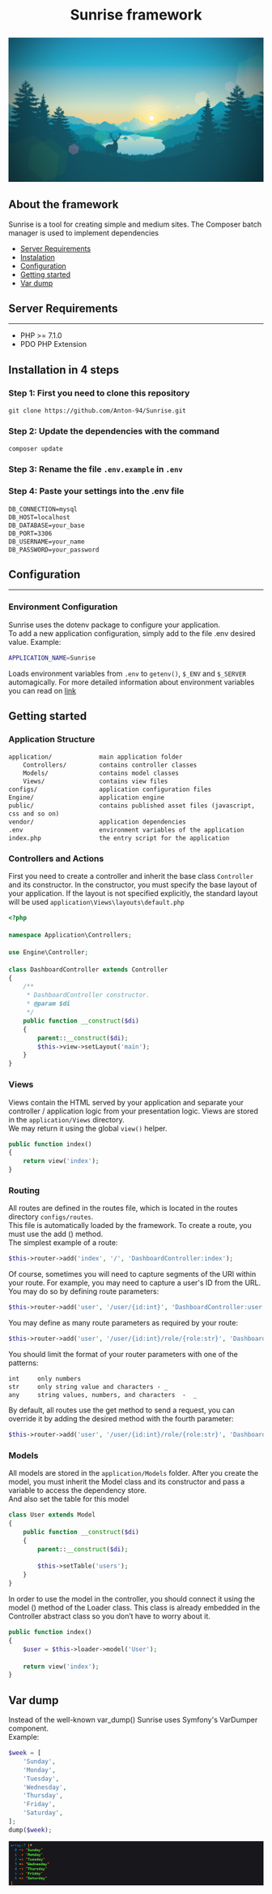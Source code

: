 **<p align="center">Sunrise framework</p>**
=====================
![Sunrise image](public/images/background.jpg)

**About the framework**
---------------------

Sunrise is a tool for creating simple and medium sites.
The Composer batch manager is used to implement dependencies

* [Server Requirements](##Server-requirements)
* [Instalation](#Installation-in-4-steps)
* [Configuration](##Configuration)
* [Getting started](#Getting-started)
* [Var dump](#Var-dump)

## Server Requirements
---------------------

* PHP >= 7.1.0
* PDO PHP Extension

**Installation in 4 steps**
---------------------

### **Step 1: First you need to clone this repository**


```
git clone https://github.com/Anton-94/Sunrise.git
```

### **Step 2: Update the dependencies with the command**

```
composer update
```

### **Step 3: Rename the file ```.env.example``` in ```.env```**

### **Step 4: Paste your settings into the .env file**

```
DB_CONNECTION=mysql
DB_HOST=localhost
DB_DATABASE=your_base
DB_PORT=3306
DB_USERNAME=your_name
DB_PASSWORD=your_password

```
## Configuration
-------------------
### **Environment Configuration**

Sunrise uses the dotenv package to configure your application.  
To add a new application configuration, simply add to the file .env desired value. Example:

```bash
APPLICATION_NAME=Sunrise
```
Loads environment variables from ```.env``` to ```getenv()```, ```$_ENV``` and ```$_SERVER``` automagically.
For more detailed information about environment variables you can read on [link](https://github.com/vlucas/phpdotenv)

**Getting started**
-------------------
### **Application Structure**
```
application/             main application folder
    Controllers/         contains controller classes
    Models/              contains model classes
    Views/               contains view files
configs/                 application configuration files
Engine/                  application engine
public/                  contains published asset files (javascript, css and so on)
vendor/                  application dependencies
.env                     environment variables of the application
index.php                the entry script for the application
```
### **Controllers and Actions**

First you need to create a controller and inherit the base class ```Controller``` and its constructor.
In the constructor, you must specify the base layout of your application. If the layout is not specified explicitly, the standard layout will be used ```application\Views\layouts\default.php``` 
```php
<?php

namespace Application\Controllers;

use Engine\Controller;

class DashboardController extends Controller
{
    /**
     * DashboardController constructor.
     * @param $di
     */
    public function __construct($di)
    {
        parent::__construct($di);
        $this->view->setLayout('main');
    }
}
```

### **Views**

Views contain the HTML served by your application and separate your controller / application logic from your presentation logic.
Views are stored in the ```application/Views``` directory.  
We may return it using the global ```view()``` helper.
```php
public function index()
{
    return view('index');
}
```
### **Routing**

All routes are defined in the routes file, which is located in the routes directory ```configs/routes```.  
This file is automatically loaded by the framework. To create a route, you must use the add () method.  
The simplest example of a route:
```php
$this->router->add('index', '/', 'DashboardController:index');
```
 
Of course, sometimes you will need to capture segments of the URI within your route. For example, you may need to capture a user's ID from the URL. You may do so by defining route parameters:
```php
$this->router->add('user', '/user/{id:int}', 'DashboardController:user');
```
You may define as many route parameters as required by your route:
```php
$this->router->add('user', '/user/{id:int}/role/{role:str}', 'DashboardController:user');
```
You should limit the format of your router parameters with one of the patterns:
```
int     only numbers
str     only string value and characters - _
any     string values, numbers, and characters  -  _
```
By default, all routes use the get method to send a request, you can override it by adding the desired method with the fourth parameter:
```php
$this->router->add('user', '/user/{id:int}/role/{role:str}', 'DashboardController:user', 'POST');
```
### **Models**
All models are stored in the ```application/Models``` folder.
After you create the model, you must inherit the Model class and its constructor and pass a variable to access the dependency store.  
And also set the table for this model
```php
class User extends Model
{
    public function __construct($di)
    {
        parent::__construct($di);

        $this->setTable('users');
    }
}
```
In order to use the model in the controller, you should connect it using the model () method of the Loader class. This class is already embedded in the Controller abstract class so you don’t have to worry about it.
```php
public function index()
{
    $user = $this->loader->model('User');

    return view('index');
}
```
**Var dump**
-------------------
Instead of the well-known var_dump() Sunrise uses Symfony's VarDumper component.  
Example:
```php
$week = [
    'Sunday',
    'Monday',
    'Tuesday',
    'Wednesday',
    'Thursday',
    'Friday',
    'Saturday',
];
dump($week);
```
![dump image](public/images/dump.jpg)
